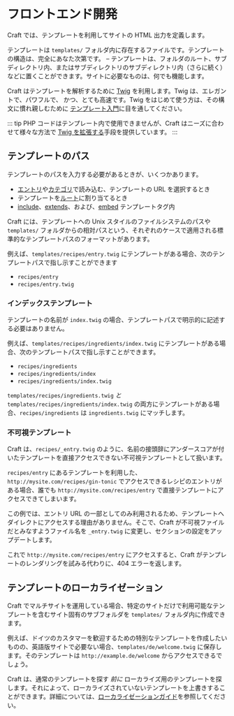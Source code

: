 # フロントエンド開発

Craft では、テンプレートを利用してサイトの HTML 出力を定義します。

テンプレートは `templates/` フォルダ内に存在するファイルです。テンプレートの構造は、完全にあなた次第です。 – テンプレートは、フォルダのルート、サブディレクトリ内、またはサブディレクトリのサブディレクトリ内（さらに続く）などに置くことができます。サイトに必要なものは、何でも機能します。

Craft はテンプレートを解析するために [Twig](https://twig.symfony.com/) を利用します。Twig は、エレガントで、パワフルで、 かつ、とても高速です。Twig をはじめて使う方は、その構文に慣れ親しむために [テンプレート入門](twig-primer.md)に目を通してください。

::: tip
PHP コードはテンプレート内で使用できませんが、Craft はニーズに合わせて様々な方法で [Twig を拡張する](../extend/extending-twig.md)手段を提供しています。
:::

## テンプレートのパス

テンプレートのパスを入力する必要があるときが、いくつかあります。

* [エントリ](../entries.md)や[カテゴリ](../categories.md)で読み込む、テンプレートの URL を選択するとき
* テンプレートを[ルート](../routing.md#dynamic-routes)に割り当てるとき
* [include](https://twig.symfony.com/doc/tags/include.html)、[extends](https://twig.symfony.com/doc/tags/extends.html)、および、[embed](https://twig.symfony.com/doc/tags/embed.html) テンプレートタグ内

Craft には、テンプレートへの Unix スタイルのファイルシステムのパスや `templates/` フォルダからの相対パスという、それぞれのケースで適用される標準的なテンプレートパスのフォーマットがあります。

例えば、`templates/recipes/entry.twig` にテンプレートがある場合、次のテンプレートパスで指し示すことができます

* `recipes/entry`
* `recipes/entry.twig`

### インデックステンプレート

テンプレートの名前が `index.twig` の場合、テンプレートパスで明示的に記述する必要はありません。

例えば、`templates/recipes/ingredients/index.twig` にテンプレートがある場合、次のテンプレートパスで指し示すことができます。

* `recipes/ingredients`
* `recipes/ingredients/index`
* `recipes/ingredients/index.twig`

`templates/recipes/ingredients.twig` *と* `templates/recipes/ingredients/index.twig` の両方にテンプレートがある場合、`recipes/ingredients` は `ingredients.twig` にマッチします。


### 不可視テンプレート

Craft は、`recipes/_entry.twig` のように、名前の接頭辞にアンダースコアが付いたテンプレートを直接アクセスできない不可視テンプレートとして扱います。

`recipes/entry` にあるテンプレートを利用した、`http://mysite.com/recipes/gin-tonic` でアクセスできるレシピのエントリがある場合、誰でも `http://mysite.com/recipes/entry` で直接テンプレートにアクセスできてしまいます。

この例では、エントリ URL の一部としてのみ利用されるため、テンプレートへダイレクトにアクセスする理由がありません。そこで、Craft が不可視ファイルだとみなすようファイル名を `_entry.twig` に変更し、セクションの設定をアップデートします。

これで `http://mysite.com/recipes/entry` にアクセスすると、Craft がテンプレートのレンダリングを試みる代わりに、404 エラーを返します。

## テンプレートのローカライゼーション

Craft でマルチサイトを運用している場合、特定のサイトだけで利用可能なテンプレートを含むサイト固有のサブフォルダを `templates/` フォルダ内に作成できます。

例えば、ドイツのカスタマーを歓迎するための特別なテンプレートを作成したいものの、英語版サイトで必要ない場合、`templates/de/welcome.twig` に保存します。そのテンプレートは `http://example.de/welcome` からアクセスできるでしょう。

Craft は、通常のテンプレートを探す _前に_ ローカライズ用のテンプレートを探します。それによって、ローカライズされていないテンプレートを上書きすることができます。詳細については、[ローカライゼーションガイド](../sites.md)を参照してください。
